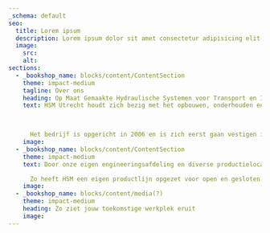 ```yaml
---
_schema: default
seo:
  title: Lorem ipsum
  description: Lorem ipsum dolor sit amet consectetur adipisicing elit. Quisquam, quos.
  image:
    src:
    alt:
sections:
  - _bookshop_name: blocks/content/ContentSection
    theme: impact-medium
    tagline: Over ons
    heading: Op Maat Gemaakte Hydraulische Systemen voor Transport en Industrie
    text: HSM Utrecht houdt zich bezig met het opbouwen, onderhouden en repareren van diverse hydraulische installaties en systemen op    vrachtwagens, trailers en schepen.

 

      Het bedrijf is opgericht in 2006 en is zich eerst gaan vestigen in Breukelen maar dat pand werd al snel te klein en er moest een andere locatie gezocht gaan worden. In 2010 zijn we verhuisd naar het huidige pand in Utrecht. Het huidige pand is centraal gelegen aan de A2 op knooppunt Oudenrijn op het industrieterrein Lage Weide.
    image:
  - _bookshop_name: blocks/content/ContentSection
    theme: impact-medium
    text: Door onze eigen engineeringsafdeling en diverse productielocaties kunnen wij maatwerk oplossingen bieden aan de klant en met  name op het gebied van transportsystemen.

      Zo heeft HSM een eigen productlijn opgezet voor open en gesloten laadbakken, laad-, los- en wisselsystemen en sinds kort ook bergingsvoertuigen. Gijsbertsen Woudenberg, fabrikant van kippers en containers, is per 1 januari 2020 onderdeel geworden van de HSM Groep. Door de synergie en het complete productgamma van de bedrijven, in combinatie met Rhino Engineering welke in het pand in Utrecht is gevestigd, kan er volledig naar klantwens en specificaties worden geleverd.
    image:
  - _bookshop_name: blocks/content/media(?)
    theme: impact-medium
    heading: Zo ziet jouw toekomstige werkplek eruit
    image:
---
```

